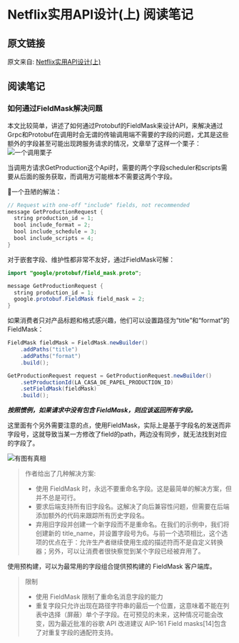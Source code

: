 
# Netflix实用API设计(上) 阅读笔记

## 原文链接

原文来自: [Netflix实用API设计(上)](https://xie.infoq.cn/article/9177627e96925ef1bd53ee01c)  

## 阅读笔记

### 如何通过FieldMask解决问题

本文比较简单，讲述了如何通过Protobuf的FieldMask来设计API，来解决通过Grpc和Protobuf在调用时会无谓的传输调用端不需要的字段的问题，尤其是这些额外的字段甚至可能出现跨服务请求的情况，文章举了这样一个栗子：
![一个调用栗子](https://static001.geekbang.org/infoq/9d/9da9b1b8ce6b7580ec3c8b13748e2c71.png)

当调用方请求GetProduction这个Api时，需要的两个字段scheduler和scripts需要从后面的服务获取，而调用方可能根本不需要这两个字段。

一个丑陋的解法：

```java
// Request with one-off "include" fields, not recommended
message GetProductionRequest {
  string production_id = 1;
  bool include_format = 2;
  bool include_schedule = 3;
  bool include_scripts = 4;
}
```

对于嵌套字段、维护性都非常不友好，通过FieldMask可解：

```java
import "google/protobuf/field_mask.proto";

message GetProductionRequest {
  string production_id = 1;
  google.protobuf.FieldMask field_mask = 2;
}

```

如果消费者只对产品标题和格式感兴趣，他们可以设置路径为“title”和“format”的 FieldMask：

```java
FieldMask fieldMask = FieldMask.newBuilder()
    .addPaths("title")
    .addPaths("format")
    .build();

GetProductionRequest request = GetProductionRequest.newBuilder()
    .setProductionId(LA_CASA_DE_PAPEL_PRODUCTION_ID)
    .setFieldMask(fieldMask)
    .build();
```

***按照惯例，如果请求中没有包含 FieldMask，则应该返回所有字段。***

这里面有个另外需要注意的点，使用FieldMask，实际上是基于字段名的发送而非字段号，这就导致当某一方修改了field的path，两边没有同步，就无法找到对应的字段了。

![有图有真相](https://static001.geekbang.org/infoq/8c/8cca684f14f0988e3995bb03bea70a38.png)

> 作者给出了几种解决方案:
>
> + 使用 FieldMask 时，永远不要重命名字段。这是最简单的解决方案，但并不总是可行。
> + 要求后端支持所有旧字段名。这解决了向后兼容性问题，但需要在后端添加额外的代码来跟踪所有历史字段名。
> + 弃用旧字段并创建一个新字段而不是重命名。在我们的示例中，我们将创建新的 title_name，并设置字段号为6。与前一个选项相比，这个选项的优点在于：允许生产者继续使用生成的描述符而不是自定义转换器；另外，可以让消费者很快察觉到某个字段已经被弃用了。  

使用预构建，可以为最常用的字段组合提供预构建的 FieldMask 客户端库。  

> 限制
>
> + 使用 FieldMask 限制了重命名消息字段的能力
> + 重复字段只允许出现在路径字符串的最后一个位置，这意味着不能在列表中选择（屏蔽）单个子字段。在可预见的未来，这种情况可能会改变，因为最近批准的谷歌 API 改进建议 AIP-161 Field masks[14]包含了对重复字段的通配符支持。
